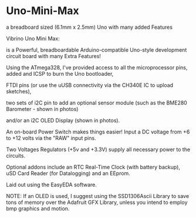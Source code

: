 # Uno-Mini-Max
a breadboard sized (6.1mm x 2.5mm) Uno with many added Features

Vibrino Uno Mini Max: 

is a Powerful, breadboardable Arduino-compatible Uno-style development circuit board with many Extra Features!

Using the ATmega328, I've provided access to all the microprocessor pins, 
added and ICSP to burn the Uno bootloader,

FTDI pins (or use the uUSB connectivity via the CH340E IC to upload sketches),
 
two sets of i2C pin to add an optional sensor module (such as the BME280 Barometer - shown in photos) 

and/or an i2C OLED Display (shown in photos).

An on-board Power Switch makes things easier! Input a DC voltage from +6 to +12 volts via the "RAW" input pins.

Two Voltages Regulators (+5v and +3.3V) supply all necessary power to the circuits.

Optional addons include an RTC Real-Time Clock (with battery backup), uSD Card Reader (for Datalogging) and an EEprom.

Laid out using the EasyEDA software.

NOTE: If an OLED is used, I suggest using the SSD1306Ascii Library to save tons of memory over the Adafruit GFX Library, unless you intend to employ bmp graphics and motion.
